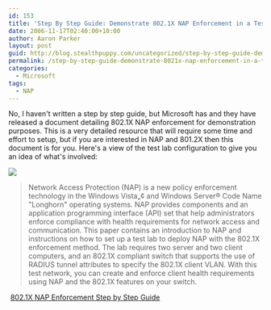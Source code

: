 ```yaml
---
id: 153
title: 'Step By Step Guide: Demonstrate 802.1X NAP Enforcement in a Test Lab'
date: 2006-11-17T02:40:00+10:00
author: Aaron Parker
layout: post
guid: http://blog.stealthpuppy.com/uncategorized/step-by-step-guide-demonstrate-8021x-nap-enforcement-in-a-test-lab
permalink: /step-by-step-guide-demonstrate-8021x-nap-enforcement-in-a-test-lab/
categories:
  - Microsoft
tags:
  - NAP
---
```

No, I haven't written a step by step guide, but Microsoft has and they have released a document detailing 802.1X NAP enforcement for demonstration purposes. This is a very detailed resource that will require some time and effort to setup, but if you are interested in NAP and 801.2X then this document is for you. Here's a view of the test lab configuration to give you an idea of what's involved:

<img border="0" src="{{site.baseurl}}.com/media/2006/11/1000.14.186.8021xNAPLab.png" /> 

> Network Access Protection (NAP) is a new policy enforcement technology in the Windows Vista„¢ and Windows Server® Code Name "Longhorn" operating systems. NAP provides components and an application programming interface (API) set that help administrators enforce compliance with health requirements for network access and communication. This paper contains an introduction to NAP and instructions on how to set up a test lab to deploy NAP with the 802.1X enforcement method. The lab requires two server and two client computers, and an 802.1X compliant switch that supports the use of RADIUS tunnel attributes to specify the 802.1X client VLAN. With this test network, you can create and enforce client health requirements using NAP and the 802.1X features on your switch.

 [802.1X NAP Enforcement Step by Step Guide](http://www.microsoft.com/downloads/info.aspx?na=22&p=4&SrcDisplayLang=en&SrcCategoryId=&SrcFamilyId=&u=%2fdownloads%2fdetails.aspx%3fFamilyID%3d8a0925ee-ee06-4dfb-bba2-07605eff0608%26DisplayLang%3den)